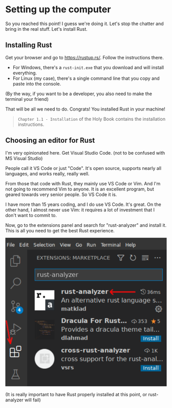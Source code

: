 # Setting up the computer

So you reached this point! I guess we're doing it. Let's stop the chatter and bring in the real stuff. Let's install Rust.

## Installing Rust

Get your browser and go to <https://rustup.rs/>. Follow the instructions there.
* For Windows, there's a `rust-init.exe` that you download and will install everything.
* For Linux (my case), there's a single command line that you copy and paste into the console.
<!--- And this is a security risk that some people don't want to take. Add an alternative option. -->

(By the way, if you want to be a developer, you also need to make the terminal your friend)

That will be all we need to do. Congrats! You installed Rust in your machine!

> `Chapter 1.1 - Installation` of the Holy Book contains the installation instructions.

## Choosing an editor for Rust

I'm very opinionated here. Get Visual Studio Code. 
(not to be confused with MS Visual Studio)
<!--- Add the de-Microsoftified Port of VS Code to your Guide: https://vscodium.com/ -->

People call it VS Code or just "Code". 
It's open source, supports nearly all languages, and works really, really well.

From those that code with Rust, they mainly use VS Code or Vim. 
And I'm not going to recommend Vim to anyone. 
It is an excellent program, but geared towards very senior people. 
So VS Code it is.

I have more than 15 years coding, and I do use VS Code. It's great. 
On the other hand, I almost never use Vim: 
it requires a lot of investment that I don't want to commit to.

Now, go to the extensions panel and search for "rust-analyzer" and install it. 
This is all you need to get the best Rust experience.

![VSCode Extensions](./img/vscode_extensions.png)

(It is really important to have Rust properly installed at this point, or rust-analyzer will fail)

